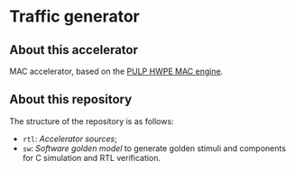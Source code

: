 # Traffic generator

## About this accelerator
MAC accelerator, based on the [PULP HWPE MAC engine](https://github.com/pulp-platform/hwpe-mac-engine).

## About this repository
The structure of the repository is as follows:

- `rtl`: *Accelerator sources*;
- `sw`: *Software golden model* to generate golden stimuli and components for C simulation and RTL verification.